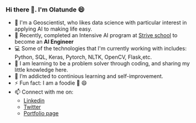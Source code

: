 ### Hi there 👋.  I'm Olatunde  :smile:

- 🔭 I'm a Geoscientist, who likes data science with particular interest in applying AI to making life easy. 
- 💬 Recently, completed an Intensive AI program at [Strive school](https://strive.school/) to become an **AI Engineer**
- 💻 Some of the technologies that I'm currently working with includes: Python, SQL, Keras, Pytorch, NLTK, OpenCV, Flask,etc. 
- 👯 I am learning to be a problem solver through coding, and sharing my little knowledge here. 
- 🌱 I’m addicted to continious learning and self-improvement.
- ⚡  Fun fact: I am a foodie :see_no_evil: :smile: 
- 📫 Connect with me on:
  -  [Linkedin](https://www.linkedin.com/in/olatunde-salami/)
  -  [Twitter](https://twitter.com/Olatunde_tuns)
  -  [Portfolio page](https://salamituns.github.io/)


<!-- 
**salamituns/salamituns** is a ✨ _special_ ✨ repository because its `README.md` (this file) appears on your GitHub profile.

Here are some ideas to get you started:

- 🔭 I’m currently working on becoming an 
- 🌱 I’m currently learning to 
- 👯 I’m looking to collaborate on ...
- 🤔 I’m looking for help with ...
- 💬 Ask me about ...
- 📫 How to reach me: ...
- 😄 Pronouns: ...
- ⚡ Fun fact: ...
-->
